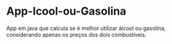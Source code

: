 # App-lcool-ou-Gasolina
App em java que calcula se é melhor utilizar álcool ou gasolina, considerando apenas os preços dos dois combustíveis.
